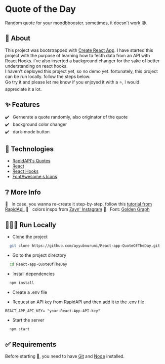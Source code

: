 # Quote of the Day

Random quote for your moodbbooster. sometimes, it doesn't work 😞.

## 🎯 About

This project was bootstrapped with [Create React App](https://github.com/facebook/create-react-app). I have started this project with the purpose of learning how to fecth data from an API with React Hooks. i've also inserted a background changer for the sake of better understanding on react hooks.<br/>
I haven't deployed this project yet, so no demo yet. fortunately, this project can be run locally. follow the steps below.<br/>
Go try it and please let me know if you enjoyed it with a ⭐️, I would appreciate it a lot.<br/>

## :sparkles: Features

:heavy_check_mark: &nbsp;&nbsp;Gernerate a quote randomly, also originator of the quote<br/>
:heavy_check_mark: &nbsp;&nbsp;background color changer<br/>
:heavy_check_mark: &nbsp;&nbsp;dark-mode button<br/>

## :rocket: Technologies

- [RapidAPI's Quotes](https://rapidapi.com/martin.svoboda/api/quotes15)
- [React](https://reactjs.org/)
- [React Hooks](https://reactjs.org/docs/hooks-intro.html)
- [FontAwesome,s Icons](https://fontawesome.com/)

## ❔ More Info

📝 &nbsp;&nbsp;In case, you wanna re-create it step-by-step, follow this [tutorial from RapidApi.](https://rapidapi.com/blog/react-hooks-fetch-data-api/)
🎨 &nbsp;&nbsp;colors inspo from [Zayn' Instagram](https://www.instagram.com/kemponqq/)
🔡 &nbsp;&nbsp;Font: [Golden Graph](https://bit.ly/goldengraph)

## 👨🏻‍💻 Run Locally

- Clone the project

```bash
  git clone https://github.com/ayyubnurumi/React-app-QuoteOfTheDay.git
```

- Go to the project directory

```bash
  cd React-app-QuoteOfTheDay
```

- Install dependencies

```bash
  npm install
```

- Create a .env file

- Request an API key from RapidAPI and then add it to the .env file

```
REACT_APP_API_KEY= "your-React-App-API-key"
```

- Start the server

```bash
  npm start
```

## :white_check_mark: Requirements

Before starting :checkered_flag:, you need to have [Git](https://git-scm.com) and [Node](https://nodejs.org/en/) installed.
<br/>
